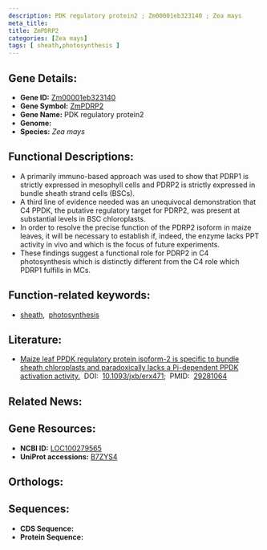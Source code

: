 ```yaml
---
description: PDK regulatory protein2 ; Zm00001eb323140 ; Zea mays
meta_title:
title: ZmPDRP2
categories: [Zea mays]
tags: [ sheath,photosynthesis ]
---
```


## Gene Details:
- **Gene ID:** [Zm00001eb323140]()
- **Gene Symbol:** <u>ZmPDRP2</u>
- **Gene Name:** PDK regulatory protein2
- **Genome:** []()
- **Species:** *Zea mays*

## Functional Descriptions:
   - A primarily immuno-based approach was used to show that PDRP1 is strictly expressed in mesophyll cells and PDRP2 is strictly expressed in bundle sheath strand cells (BSCs).
   - A third line of evidence needed was an unequivocal demonstration that C4 PPDK, the putative regulatory target for PDRP2, was present at substantial levels in BSC chloroplasts.
   - In order to resolve the precise function of the PDRP2 isoform in maize leaves, it will be necessary to establish if, indeed, the enzyme lacks PPT activity in vivo and which is the focus of future experiments.
   - These findings suggest a functional role for PDRP2 in C4 photosynthesis which is distinctly different from the C4 role which PDRP1 fulfills in MCs.

## Function-related keywords:
   - [sheath](/tags/sheath/),&nbsp;&nbsp;[photosynthesis](/tags/photosynthesis/)

## Literature:
   - [Maize leaf PPDK regulatory protein isoform-2 is specific to bundle sheath chloroplasts and paradoxically lacks a Pi-dependent PPDK activation activity.](https://doi.org/10.1093/jxb/erx471)&nbsp;&nbsp;DOI:&nbsp;&nbsp;[10.1093/jxb/erx471](https://doi.org/10.1093/jxb/erx471);&nbsp;&nbsp;PMID:&nbsp;&nbsp;[29281064](https://pubmed.ncbi.nlm.nih.gov/29281064/)

## Related News:

## Gene Resources:
- **NCBI ID:**  [LOC100279565](https://www.ncbi.nlm.nih.gov/gene/?term=LOC100279565)
- **UniProt accessions:**  [B7ZYS4](https://www.uniprot.org/uniprotkb/B7ZYS4/entry)

## Orthologs:

## Sequences:
- **CDS Sequence:**
- **Protein Sequence:**
